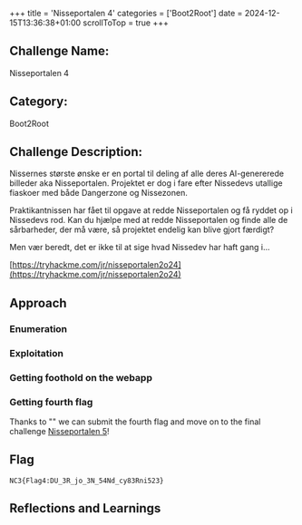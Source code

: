 +++
title = 'Nisseportalen 4'
categories = ['Boot2Root']
date = 2024-12-15T13:36:38+01:00
scrollToTop = true
+++

## Challenge Name:

Nisseportalen 4

## Category:

Boot2Root

## Challenge Description:

Nissernes største ønske er en portal til deling af alle deres AI-genererede billeder aka Nisseportalen. Projektet er dog i fare efter Nissedevs utallige fiaskoer med både Dangerzone og Nissezonen.

Praktikantnissen har fået til opgave at redde Nisseportalen og få ryddet op i Nissedevs rod. Kan du hjælpe med at redde Nisseportalen og finde alle de sårbarheder, der må være, så projektet endelig kan blive gjort færdigt?

Men vær beredt, det er ikke til at sige hvad Nissedev har haft gang i...

[https://tryhackme.com/jr/nisseportalen2o24](https://tryhackme.com/jr/nisseportalen2o24)

## Approach

### Enumeration

### Exploitation

### Getting foothold on the webapp

### Getting fourth flag

Thanks to "" we can submit the fourth flag and move on to the final challenge [Nisseportalen 5](/nc3/boot2root/nisseportalen-5)!

## Flag

```text
NC3{Flag4:DU_3R_jo_3N_54Nd_cy83Rni523}
```

## Reflections and Learnings
